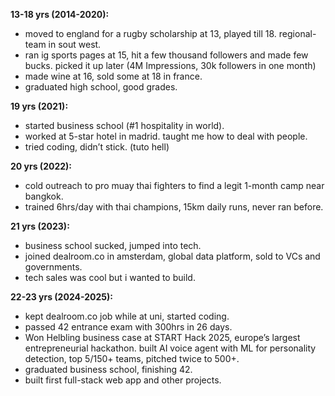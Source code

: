 **13-18 yrs (2014-2020):**  
- moved to england for a rugby scholarship at 13, played till 18. regional-team in sout west.  
- ran ig sports pages at 15, hit a few thousand followers and made few bucks. picked it up later (4M Impressions, 30k followers in one month)
- made wine at 16, sold some at 18 in france.  
- graduated high school, good grades.

**19 yrs (2021):**  
- started business school (#1 hospitality in world).  
- worked at 5-star hotel in madrid. taught me how to deal with people.
- tried coding, didn’t stick. (tuto hell)

**20 yrs (2022):**  
- cold outreach to pro muay thai fighters to find a legit 1-month camp near bangkok.  
- trained 6hrs/day with thai champions, 15km daily runs, never ran before.

**21 yrs (2023):**  
- business school sucked, jumped into tech.
- joined dealroom.co in amsterdam, global data platform, sold to VCs and governments.
- tech sales was cool but i wanted to build.

**22-23 yrs (2024-2025):**  
- kept dealroom.co job while at uni, started coding.  
- passed 42 entrance exam with 300hrs in 26 days.
- Won Helbling business case at START Hack 2025, europe’s largest entrepreneurial hackathon.
  built AI voice agent with ML for personality detection, top 5/150+ teams, pitched twice to 500+.
- graduated business school, finishing 42.  
- built first full-stack web app and other projects.
